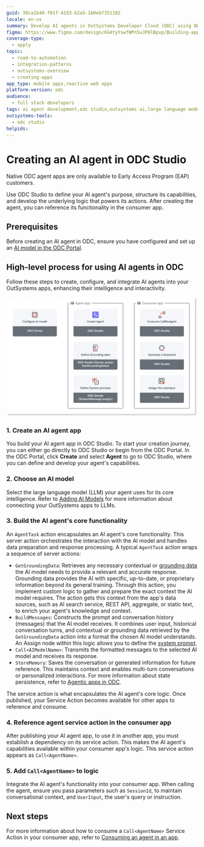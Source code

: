 ```yaml
---
guid: 30ca1648-f01f-4193-b2a5-1b0ebf351102
locale: en-us
summary: Develop AI agents in OutSystems Developer Cloud (ODC) using ODC Studio, configure their capabilities, and integrate them with your mobile and reactive web apps.
figma: https://www.figma.com/design/6G4tyYswfWPn5uJPDlBpvp/Building-apps?m=auto&node-id=7614-231&t=xAl8FSPFM1T6mRgI-1
coverage-type:
  - apply
topic:
  - road-to-automation
  - integration-patterns
  - outsystems-overview
  - creating-apps
app_type: mobile apps,reactive web apps
platform-version: odc
audience:
  - full stack developers
tags: ai agent development,odc studio,outsystems ai,large language models,mobile apps
outsystems-tools:
  - odc studio
helpids: 
---
```


# Creating an AI agent in ODC Studio

<div class="info" markdown="1">

Native ODC agent apps are only available to Early Access Program (EAP) customers.

</div>

Use ODC Studio to define your AI agent's purpose, structure its capabilities, and develop the underlying logic that powers its actions. After creating the agent, you can reference its functionality in the consumer app.

## Prerequisites

Before creating an AI agent in ODC, ensure you have configured and set up an [AI model in the ODC Portal](add-ai-models.md). 

## High-level process for using AI agents in ODC 

Follow these steps to create, configure, and integrate AI agents into your OutSystems apps, enhancing their intelligence and interactivity.

![Diagram showing the high-level process for creating, configuring, and integrating AI agents in OutSystems Developer Cloud (ODC).](images/use-agents-diag.png "High-level process for using AI agents in ODC")

### 1. Create an AI agent app

You build your AI agent app in ODC Studio. To start your creation journey, you can either go directly to ODC Studio or begin from the ODC Portal. In the ODC Portal, click **Create** and select **Agent** to go to ODC Studio, where you can define and develop your agent's capabilities.

### 2. Choose an AI model 

Select the large language model (LLM) your agent uses for its core intelligence. Refer to [Adding AI Models](add-ai-models.md) for more information about connecting your OutSystems apps to LLMs.

### 3. Build the AI agent's core functionality

An `AgentTask` action encapsulates an AI agent's core functionality. This server action orchestrates the interaction with the AI model and handles data preparation and response processing. A typical `AgentTask` action wraps a sequence of server actions:

* `GetGroundingData`: Retrieves any necessary contextual or [grounding data](agentic-apps.md#grounding) the AI model needs to provide a relevant and accurate response. Grounding data provides the AI with specific, up-to-date, or proprietary information beyond its general training. Through this action, you implement custom logic to gather and prepare the exact context the AI model requires. The action gets this context from the app's data sources, such as AI search service, REST API, aggregate, or static text, to enrich your agent's knowledge and context.  
* `BuildMessages`: Constructs the prompt and conversation history (messages) that the AI model receives. It combines user input, historical conversation turns, and contextual or grounding data retrieved by the `GetGroundingData` action into a format the chosen AI model understands. An Assign node within this logic allows you to define the [system prompt](agentic-apps.md#system-prompts).  
* `Call<AIModelName>`: Transmits the formatted messages to the selected AI model and receives its response.  
* `StoreMemory`: Saves the conversation or generated information for future reference. This maintains context and enables multi-turn conversations or personalized interactions. For more information about state persistence, refer to [Agentic apps in ODC](agentic-apps.md#state-persistence).

The service action is what encapsulates the AI agent's core logic. Once published, your Service Action becomes available for other apps to reference and consume.

### 4. Reference agent service action in the consumer app

After publishing your AI agent app, to use it in another app, you must establish a dependency on its service action. This makes the AI agent's capabilities available within your consumer app's logic. This service action appears as `Call<AgentName>`. 

### 5. Add `Call<AgentName>` to logic

Integrate the AI agent's functionality into your consumer app. When calling the agent, ensure you pass parameters such as `SessionId`, to maintain conversational context, and `UserInput`, the user's query or instruction. 

## Next steps

For more information about how to consume a `Call<AgentName>` Service Action in your consumer app, refer to [Consuming an agent in an app](consumer-app.md).
